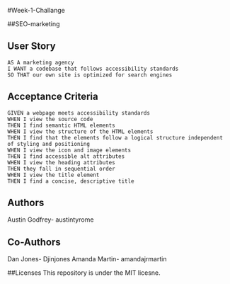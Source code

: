 #Week-1-Challange

##SEO-marketing

## User Story

```
AS A marketing agency
I WANT a codebase that follows accessibility standards
SO THAT our own site is optimized for search engines
```

## Acceptance Criteria

```
GIVEN a webpage meets accessibility standards
WHEN I view the source code
THEN I find semantic HTML elements
WHEN I view the structure of the HTML elements
THEN I find that the elements follow a logical structure independent of styling and positioning
WHEN I view the icon and image elements
THEN I find accessible alt attributes
WHEN I view the heading attributes
THEN they fall in sequential order
WHEN I view the title element
THEN I find a concise, descriptive title
```
## Authors
Austin Godfrey- <a herf="#">austintyrome</a>

## Co-Authors
Dan Jones- <a herf="https://github.com/Djinjones">Djinjones</a>
Amanda Martin- <a herf="https://github.com/amandajrmartin">amandajrmartin</a>

##Licenses
This repository is under the MIT licesne.
